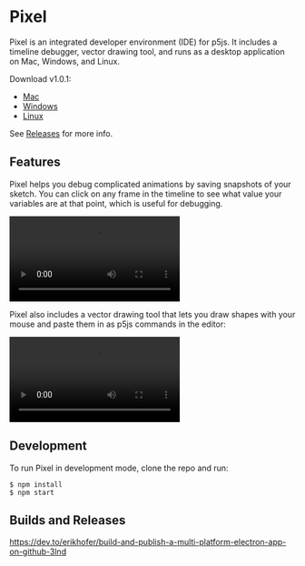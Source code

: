 # Pixel

Pixel is an integrated developer environment (IDE) for p5js. It includes a timeline debugger, vector drawing tool, and runs as a desktop application on Mac, Windows, and Linux.

Download v1.0.1:

- [Mac](https://github.com/choxi/pixel/releases/download/v1.0.1/Pixel-darwin-x64-1.0.1.zip)
- [Windows](https://github.com/choxi/pixel/releases/download/v1.0.1/Pixel-1.0.1.Setup.exe)
- [Linux](https://github.com/choxi/pixel/releases/download/v1.0.1/pixel_1.0.1_amd64.deb)

See [Releases](https://github.com/choxi/pixel/releases/tag/v1.0.1) for more info.

## Features

Pixel helps you debug complicated animations by saving snapshots of your sketch. You can click on any frame in the timeline to see what value your variables are at that point, which is useful for debugging.

<video src="https://user-images.githubusercontent.com/148144/122808831-fb69b880-d292-11eb-8514-ee0ed540c785.mov"></video>

Pixel also includes a vector drawing tool that lets you draw shapes with your mouse and paste them in as p5js commands in the editor:

<video src="https://user-images.githubusercontent.com/148144/122808894-0b819800-d293-11eb-904a-0807c90f8c2b.mov"></video>


## Development

To run Pixel in development mode, clone the repo and run:

```shell
$ npm install
$ npm start
```

## Builds and Releases

https://dev.to/erikhofer/build-and-publish-a-multi-platform-electron-app-on-github-3lnd



